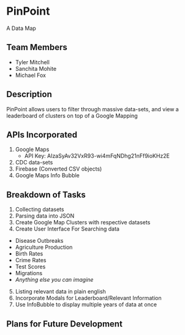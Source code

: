 # PinPoint
A Data Map

## Team Members
 - Tyler Mitchell
 - Sanchita Mohite
 - Michael Fox

## Description
PinPoint allows users to filter through massive data-sets, and view a leaderboard of clusters on top of a Google Mapping

## APIs Incorporated
1. Google Maps
	* API Key: AIzaSyAv32VxR93-wi4mFqNDhg21nFf9ioKHz2E
2. CDC data-sets
3. Firebase (Converted CSV objects)
4. Google Maps Info Bubble

## Breakdown of Tasks

1. Collecting datasets
2. Parsing data into JSON
3. Create Google Map Clusters with respective datasets
4. Create User Interface For Searching data
  * Disease Outbreaks
  * Agriculture Production
  * Birth Rates
  * Crime Rates
  * Test Scores
  * Migrations
  * _Anything else you can imagine_
5. Listing relevant data in plain english
6. Incorporate Modals for Leaderboard/Relevant Information
7. Use InfoBubble to display multiple years of data at once

## Plans for Future Development
